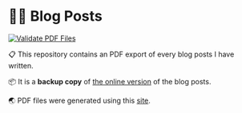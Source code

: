 # 🧑‍💻 Blog Posts

[![Validate PDF Files](https://github.com/righettod/blog-post/actions/workflows/validate.yml/badge.svg?branch=main)](https://github.com/righettod/blog-post/actions/workflows/validate.yml)

📋 This repository contains an PDF export of every blog posts I have written.

📦 It is a **backup copy** of [the online version](https://righettod.eu/other/) of the blog posts.

🌏 PDF files were generated using this [site](https://www.sejda.com/html-to-pdf).
